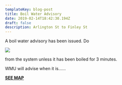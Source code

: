 ```yaml
---
templateKey: blog-post
title: Boil Water Advisory
date: 2019-02-14T18:42:30.194Z
draft: false
description: Arlington St to Finley St
---
```

A boil water advisory has been issued. Do 

![](/img/android-chrome-192x192.png)

 from the system unless it has been boiled for 3 minutes.

WMU will advise when it is......

****[**SEE MAP**](/map/?layer=Advisory&feature=3)****

